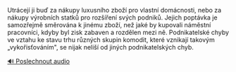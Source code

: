 
Utrácejí ji buď za nákupy luxusního zboží pro vlastní domácnosti, nebo za nákupy výrobních statků pro rozšíření svých podniků. Jejich poptávka je samozřejmě směrována k jinému zboží, než jaké by kupovali náměstní pracovníci, kdyby byl zisk zabaven a rozdělen mezi ně. Podnikatelské chyby ve vztahu ke stavu trhu různých skupin komodit, které vznikají takovým „vykořisťováním", se nijak neliší od jiných podnikatelských chyb.

[🔊 Poslechnout audio](/data/7-paragraphs/audio/chapter_60/para_011-Utrcej-ji-bu-za-nkupy-luxusnho-zbo-pro-vlas.mp3)

